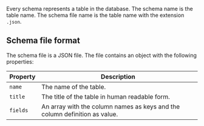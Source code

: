Every schema represents a table in the database. The schema name is the table name. The schema file name is the table
name with the extension `.json`.

## Schema file format

The schema file is a JSON file. The file contains an object with the following properties:

| Property | Description                                                                |
|----------|----------------------------------------------------------------------------|
| `name` | The name of the table.                                                     |
| `title` | The title of the table in human readable form.                             |
| `fields` | An array with the column names as keys and the column definition as value. |
